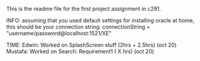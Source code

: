 This is the readme file for the first project assignment in c291.

INFO:
assuming that you used default settings for installing oracle at home, this should be your connection string:
connectionString = "username/password@localhost:1521/XE"

TIME:
Edwin:
    Worked on SplashScreen stuff (2hrs + 2.5hrs) (oct 20)
Mustafa:
    Worked on Search: Requirement1 ( X hrs) (oct 20)
